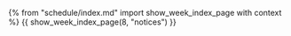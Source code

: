 {% from "schedule/index.md" import show_week_index_page with context %}
{{ show_week_index_page(8, "notices") }}


